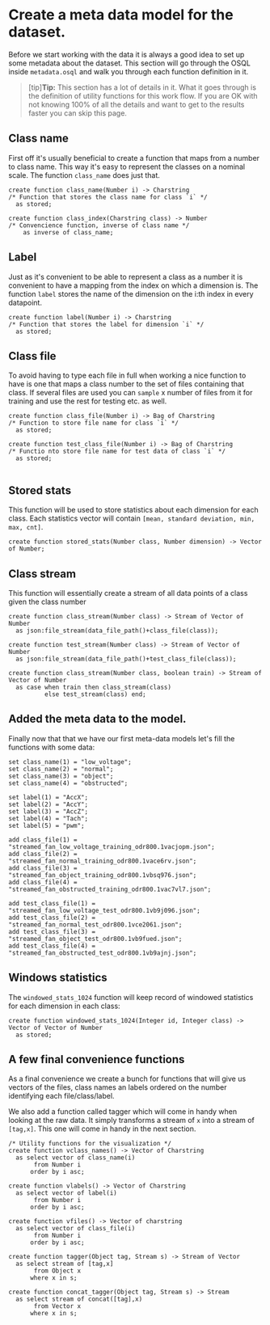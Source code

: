 # Create a meta data model for the dataset.

Before we start working with the data it is always a good idea to set up some metadata about the dataset. This section will go through the OSQL inside `metadata.osql` and walk you through each function definition in it.

> [tip]**Tip:** This section has a lot of details in it. What it goes through is the definition of utility functions for this work flow.
> If you are OK with not knowing 100% of all the details and want to get to the results faster you can skip this page.

## Class name

First off it's usually beneficial to create a function that maps from a number to class name. This way it's easy to represent the classes on a nominal scale. The function `class_name` does just that.

```OSQL
create function class_name(Number i) -> Charstring
/* Function that stores the class name for class `i` */
  as stored;

create function class_index(Charstring class) -> Number 
/* Convencience function, inverse of class name */
    as inverse of class_name;
```

## Label

Just as it's convenient to be able to represent a class as a number it is convenient to have a mapping from the index on which a dimension is. The function `label` stores the name of the dimension on the i:th index in every datapoint.

```OSQL
create function label(Number i) -> Charstring
/* Function that stores the label for dimension `i` */
  as stored;
```

## Class file

To avoid having to type each file in full when working a nice function to have is one that maps a class number to the set of files containing that class. If several files are used you can `sample` x number of files from it for training and use the rest for testing etc. as well.

```OSQL
create function class_file(Number i) -> Bag of Charstring
/* Function to store file name for class `i` */
  as stored;

create function test_class_file(Number i) -> Bag of Charstring
/* Functio nto store file name for test data of class `i` */
  as stored;


```

## Stored stats

This function will be used to store statistics about each dimension for each class. Each statistics vector will contain `[mean, standard deviation, min, max, cnt]`.

```OSQL
create function stored_stats(Number class, Number dimension) -> Vector of Number;
```

## Class stream

This function will essentially create a stream of all data points of a class given the class number

```OSQL
create function class_stream(Number class) -> Stream of Vector of Number
  as json:file_stream(data_file_path()+class_file(class));
  
create function test_stream(Number class) -> Stream of Vector of Number
  as json:file_stream(data_file_path()+test_class_file(class));

create function class_stream(Number class, boolean train) -> Stream of Vector of Number
  as case when train then class_stream(class)
          else test_stream(class) end;
```

## Added the meta data to the model.

Finally now that that we have our first meta-data models let's fill the functions with some data:

```OSQL
set class_name(1) = "low_voltage";
set class_name(2) = "normal";
set class_name(3) = "object";
set class_name(4) = "obstructed";

set label(1) = "AccX";
set label(2) = "AccY";
set label(3) = "AccZ";
set label(4) = "Tach";
set label(5) = "pwm";

add class_file(1) = "streamed_fan_low_voltage_training_odr800.1vacjopm.json";
add class_file(2) = "streamed_fan_normal_training_odr800.1vace6rv.json";
add class_file(3) = "streamed_fan_object_training_odr800.1vbsq976.json";
add class_file(4) = "streamed_fan_obstructed_training_odr800.1vac7vl7.json";

add test_class_file(1) = "streamed_fan_low_voltage_test_odr800.1vb9j096.json";
add test_class_file(2) = "streamed_fan_normal_test_odr800.1vce2061.json";
add test_class_file(3) = "streamed_fan_object_test_odr800.1vb9fued.json";
add test_class_file(4) = "streamed_fan_obstructed_test_odr800.1vb9ajnj.json";

```

## Windows statistics

The `windowed_stats_1024` function will keep record of
windowed statistics for each dimension in each class:

```OSQL
create function windowed_stats_1024(Integer id, Integer class) -> Vector of Vector of Number 
  as stored;
```

## A few final convenience functions

As a final convenience we create a bunch for functions that will give us vectors of the files, class names an labels ordered on the number identifying each file/class/label.

We also add a function called tagger which will come in handy when looking at the raw data. It simply transforms a stream of `x` into a stream of `[tag,x]`. This one will come in handy in the next section.

```OSQL
/* Utility functions for the visualization */
create function vclass_names() -> Vector of Charstring
  as select vector of class_name(i)
       from Number i 
      order by i asc;

create function vlabels() -> Vector of Charstring
  as select vector of label(i)
       from Number i 
      order by i asc;

create function vfiles() -> Vector of charstring
  as select vector of class_file(i)
       from Number i
      order by i asc;

create function tagger(Object tag, Stream s) -> Stream of Vector
  as select stream of [tag,x]
       from Object x
      where x in s;

create function concat_tagger(Object tag, Stream s) -> Stream
  as select stream of concat([tag],x)
       from Vector x
      where x in s;

```
